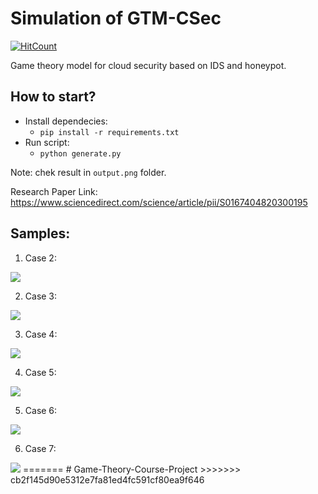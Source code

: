 
# Simulation of GTM-CSec
[![HitCount](http://hits.dwyl.com/MexsonFernandes/Simulate_GTM-CSec.svg)](http://hits.dwyl.com/MexsonFernandes/Simulate_GTM-CSec)

Game theory model for cloud security based on IDS and honeypot.


## How to start?
* Install dependecies:
    - `pip install -r requirements.txt`
* Run script:
    - `python generate.py`

Note: chek result in `output.png` folder.

Research Paper Link: https://www.sciencedirect.com/science/article/pii/S0167404820300195

## Samples:

1) Case 2: 
<img src="samples/CASE2.png"/>

2) Case 3: 
<img src="samples/CASE3.png"/>

3) Case 4: 
<img src="samples/CASE4.png"/>

4) Case 5: 
<img src="samples/CASE5.png"/>

5) Case 6: 
<img src="samples/CASE6.png"/>

6) Case 7: 
<img src="samples/CASE7.png"/>
=======
# Game-Theory-Course-Project
>>>>>>> cb2f145d90e5312e7fa81ed4fc591cf80ea9f646
